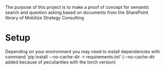 The purpose of this project is to make a proof of concept for semantic search and question asking based on documents from the SharePoint library of Mobilize Strategy Consulting

# Setup
Depending on your environment you may need to install dependencies with command 'pip install --no-cache-dir -r requirements.txt' (--no-cache-dir added because of peculiarities with the torch version)
